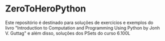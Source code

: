 # ZeroToHeroPython
Este repositório é destinado para soluções de exercícios e exemplos do livro "Introduction to Computation and Programming Using Python by Jonh V. Guttag" e além disso, soluções dos PSets do curso 6.100L
